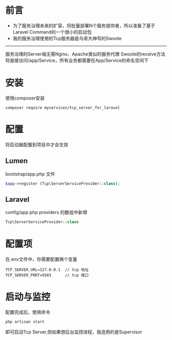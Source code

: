 # 前言
* 为了服务治理未来的扩容，将批量部署N个服务提供者，所以准备了基于Laravel Command的一个很小的启动包
* 我的服务治理使用的Tcp服务器是鸟哥大神写的Swoole
-----
服务治理的Server端无需Nginx、Apache类似的服务代理
Swoole的receive方法将直接访问/app/Service，所有业务都需要在App/Service的命名空间下
# 安装
使用composer安装
```
composer require myservices/tcp_server_for_laravel
```
# 配置
将启动器配置到项目中才会生效
## Lumen
bootstrap/app.php 文件
```php
$app->register (Tcp\ServerServiceProvider::class);
```
## Laravel
config/app.php providers 的数组中新增
```php
Tcp\ServerServiceProvider::class
```
# 配置项
在.env文件中，你需要配置俩个变量
```
TCP_SERVER_URL=127.0.0.1  // tcp 地址
TCP_SERVER_PORT=9503      // tcp 端口
```

# 启动与监控
配置完成后，使用命令
```
php artisan start
```
即可启动Tcp Server,但如果想后台监控进程，我选用的是Supervisor